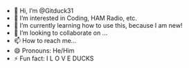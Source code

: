 - 👋 Hi, I’m @Gitduck31
- 👀 I’m interested in Coding, HAM Radio, etc.
- 🌱 I’m currently learning how to use this, because I am new!
- 💞️ I’m looking to collaborate on ...
- 📫 How to reach me...
- 😄 Pronouns: He/Him
- ⚡ Fun fact: I  L O V E  DUCKS

<!---
Gitduck31/Gitduck31 is a ✨ special ✨ repository because its `README.md` (this file) appears on your GitHub profile.
You can click the Preview link to take a look at your changes.
--->
